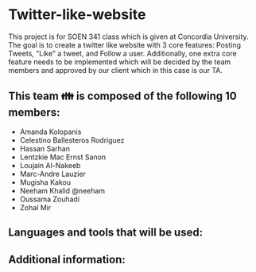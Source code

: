 # Twitter-like-website
This project is for SOEN 341 class which is given at Concordia University. The goal is to create a twitter like website with 3 core features: Posting Tweets, "Like" a tweet, and Follow a user. Additionally, one extra core feature needs to be implemented which will be decided by the team members and approved by our client which in this case is our TA.

## This team :family: is composed of the following 10 members:

- Amanda Kolopanis
- Celestino Ballesteros Rodriguez
- Hassan Sarhan
- Lentzkie Mac Ernst Sanon
- Loujain Al-Nakeeb
- Marc-Andre Lauzier
- Mugisha Kakou
- Neeham Khalid @neeham
- Oussama Zouhadi
- Zohal Mir

## Languages and tools that will be used:

## Additional information:
